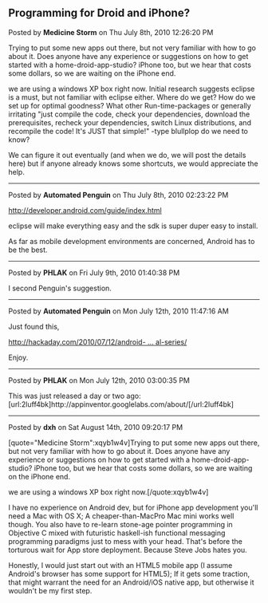 ## Programming for Droid and iPhone?
Posted by **Medicine Storm** on Thu July 8th, 2010 12:26:20 PM

Trying to put some new apps out there, but not very familiar with how to go about it. Does anyone have any experience or suggestions on how to get started with a home-droid-app-studio? iPhone too, but we hear that costs some dollars, so we are waiting on the iPhone end. 

we are using a windows XP box right now. Initial research suggests eclipse is a must, but not familiar with eclipse either. Where do we get? How do we set up for optimal goodness? What other Run-time-packages or generally irritating &quot;just compile the code, check your dependencies, download the prerequisites, recheck your dependencies, switch Linux distributions, and recompile the code! It's JUST that simple!&quot; -type blullplop do we need to know?

We can figure it out eventually (and when we do, we will post the details here) but if anyone already knows some shortcuts, we would appreciate the help.

--------------------------------------------------------------------------------

Posted by **Automated Penguin** on Thu July 8th, 2010 02:23:22 PM

<!-- m --><a class="postlink" href="http://developer.android.com/guide/index.html">http://developer.android.com/guide/index.html</a><!-- m -->

eclipse will make everything easy and the sdk is super duper easy to install.

As far as mobile development environments are concerned, Android has to be the best.

--------------------------------------------------------------------------------

Posted by **PHLAK** on Fri July 9th, 2010 01:40:38 PM

I second Penguin's suggestion.

--------------------------------------------------------------------------------

Posted by **Automated Penguin** on Mon July 12th, 2010 11:47:16 AM

Just found this,

<!-- m --><a class="postlink" href="http://hackaday.com/2010/07/12/android-development-101-%E2%80%93-a-tutorial-series/">http://hackaday.com/2010/07/12/android- ... al-series/</a><!-- m -->

Enjoy.

--------------------------------------------------------------------------------

Posted by **PHLAK** on Mon July 12th, 2010 03:00:35 PM

This was just released a day or two ago: [url:2luff4bk]http&#58;//appinventor&#46;googlelabs&#46;com/about/[/url:2luff4bk]

--------------------------------------------------------------------------------

Posted by **dxh** on Sat August 14th, 2010 09:20:17 PM

[quote=&quot;Medicine Storm&quot;:xqyb1w4v]Trying to put some new apps out there, but not very familiar with how to go about it. Does anyone have any experience or suggestions on how to get started with a home-droid-app-studio? iPhone too, but we hear that costs some dollars, so we are waiting on the iPhone end. 

we are using a windows XP box right now.[/quote:xqyb1w4v]

I have no experience on Android dev, but for iPhone app development you'll need a Mac with OS X; A cheaper-than-MacPro Mac mini works well though.  You also have to re-learn stone-age pointer programming in Objective C mixed with futuristic haskell-ish functional messaging programming paradigms just to mess with your head.  That's before the torturous wait for App store deployment.  Because Steve Jobs hates you.

Honestly, I would just start out with an HTML5 mobile app (I assume Android's browser has some support for HTML5); If it gets some traction, that might warrant the need for an Android/iOS native app, but otherwise it wouldn't be my first step.
